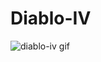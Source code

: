 # Diablo-IV
![diablo-iv gif](https://github.com/IbrahimBooz/Diablo-IV/assets/109763478/a9f3b6c4-0fc7-4783-817f-521ada5dd29b)
